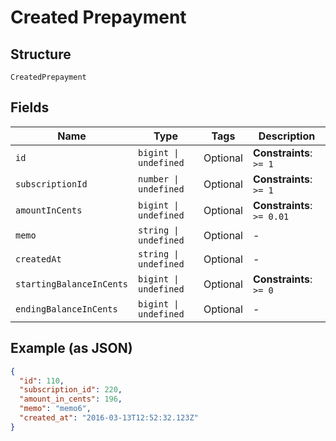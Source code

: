 
# Created Prepayment

## Structure

`CreatedPrepayment`

## Fields

| Name | Type | Tags | Description |
|  --- | --- | --- | --- |
| `id` | `bigint \| undefined` | Optional | **Constraints**: `>= 1` |
| `subscriptionId` | `number \| undefined` | Optional | **Constraints**: `>= 1` |
| `amountInCents` | `bigint \| undefined` | Optional | **Constraints**: `>= 0.01` |
| `memo` | `string \| undefined` | Optional | - |
| `createdAt` | `string \| undefined` | Optional | - |
| `startingBalanceInCents` | `bigint \| undefined` | Optional | **Constraints**: `>= 0` |
| `endingBalanceInCents` | `bigint \| undefined` | Optional | - |

## Example (as JSON)

```json
{
  "id": 110,
  "subscription_id": 220,
  "amount_in_cents": 196,
  "memo": "memo6",
  "created_at": "2016-03-13T12:52:32.123Z"
}
```

